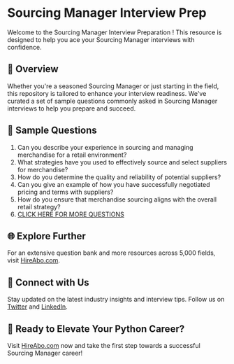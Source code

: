 # Sourcing Manager Interview Prep

Welcome to the Sourcing Manager Interview Preparation ! This resource is designed to help you ace your Sourcing Manager interviews with confidence.

## 🚀 Overview

Whether you're a seasoned Sourcing Manager or just starting in the field, this repository is tailored to enhance your interview readiness. We've curated a set of sample questions commonly asked in Sourcing Manager interviews to help you prepare and succeed.

## 📝 Sample Questions

1. Can you describe your experience in sourcing and managing merchandise for a retail environment?
2. What strategies have you used to effectively source and select suppliers for merchandise?
3. How do you determine the quality and reliability of potential suppliers?
4. Can you give an example of how you have successfully negotiated pricing and terms with suppliers?
5. How do you ensure that merchandise sourcing aligns with the overall retail strategy?
6. [CLICK HERE FOR MORE QUESTIONS](https://hireabo.com/job/22_3_18/Sourcing%20Manager)

## 🌐 Explore Further

For an extensive question bank and more resources across 5,000 fields, visit [HireAbo.com](https://www.hireabo.com).

## 📱 Connect with Us

Stay updated on the latest industry insights and interview tips. Follow us on [Twitter](https://twitter.com/hireabo) and [LinkedIn](https://www.linkedin.com/in/hire-abo-3609972a8/).

## 🚀 Ready to Elevate Your Python Career?

Visit [HireAbo.com](https://www.hireabo.com) now and take the first step towards a successful Sourcing Manager career!